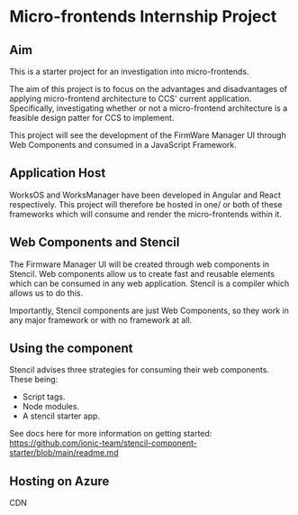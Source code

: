 # Micro-frontends Internship Project

## Aim

This is a starter project for an investigation into micro-frontends.

The aim of this project is to focus on the advantages and disadvantages of applying micro-frontend architecture to CCS' current application. Specifically, investigating whether or not a micro-frontend architecture is a feasible design patter for CCS to implement.

This project will see the development of the FirmWare Manager UI through Web Components and consumed in a JavaScript Framework.
## Application Host
WorksOS and WorksManager have been developed in Angular and React respectively. This project will therefore be hosted in one/ or both of these frameworks which will consume and render the micro-frontends within it.

## Web Components and Stencil
The Firmware Manager UI will be created through web components in Stencil. Web components allow us to create fast and reusable elements which can be consumed in any web application. Stencil is a compiler which allows us to do this.

Importantly, Stencil components are just Web Components, so they work in any major framework or with no framework at all.


## Using the component

Stencil advises three strategies for consuming their web components. These being:
- Script tags.
- Node modules.
- A stencil starter app.

See docs here for more information on getting started: https://github.com/ionic-team/stencil-component-starter/blob/main/readme.md

## Hosting on Azure
CDN